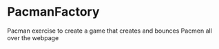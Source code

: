 # PacmanFactory
Pacman exercise to create a game that creates and bounces Pacmen all over the webpage
